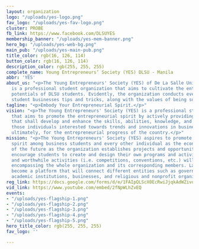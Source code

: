 ```yaml
---
layout: organization
logo: "/uploads/yes-logo.png"
fav_logo: "/uploads/yes-fav-logo.png"
cluster: PROBE
fb_link: https://www.facebook.com/DLSUYES
membership_banner: "/uploads/yes-mem-banner.png"
hero_bg: "/uploads/yes-web-bg.png"
main_pub: "/uploads/yes-main-pub.png"
title_color: rgb(16, 126, 114)
button_color: rgb(16, 126, 114)
description_color: rgb(255, 255, 255)
complete_name: Young Entrepreneurs’ Society (YES) DLSU - Manila
abbr: 'YES'
about_us: "<p>The Young Entrepreneurs' Society (YES) of De La Salle University - Manila
  is a professional student organization that aims to cultivate the entrepreneurial
  potentials of DLSU students. Evidently, the organization conducts events that teach
  student businesses tips and tricks, along with the values of being socially responsible.</p>"
tagline: "<p>Embody Your Entrepreneurial Spirit.</p>"
vision: "<p>The Young Entrepreneurs' Society (YES) is a professional student organization
  that aims to promote the entrepreneurial spirit by actively providing activities
  that shall develop and enhance the skills, abilities, knowledge, and character of
  those individuals interested towards trends and innovations in business and industry;
  ultimately, for the entrepreneurial progress of the country.</p>"
mission: "<p>The Young Entrepreneurs' Society (YES) aspires to promote the entrepreneurial
  spirit among business students and every other individual as the economic heroes
  of the future as the organization establishes projects and opportunities that would
  encourage students to create and design their own programs and activities. Competitive
  and worthwhile activities (i.e. competitions, conventions, etc.) will be facilitated
  encompassing the whole organization and its corresponding members. Lastly is to
  become a platform that will connect different entities such as government agencies,
  academic institutions, businesses, and religious and nonprofit organizations.</p>"
reg_link: https://docs.google.com/forms/d/e/1FAIpQLScX0EcRwiJjqkAdWZivd4BUvPl9IOrDrFYS1Yiz4hLQYsoQmA/viewform?usp=sf_link
vid_link: https://www.youtube.com/embed/2fNpWLhZvEQ
events:
- "/uploads/yes-flagship-1.png"
- "/uploads/yes-flagship-2.png"
- "/uploads/yes-flagship-3.png"
- "/uploads/yes-flagship-4.png"
- "/uploads/yes-flagship-5.png"
hero_title_color: rgb(255, 255, 255)
fav_logo: ''

---
```

